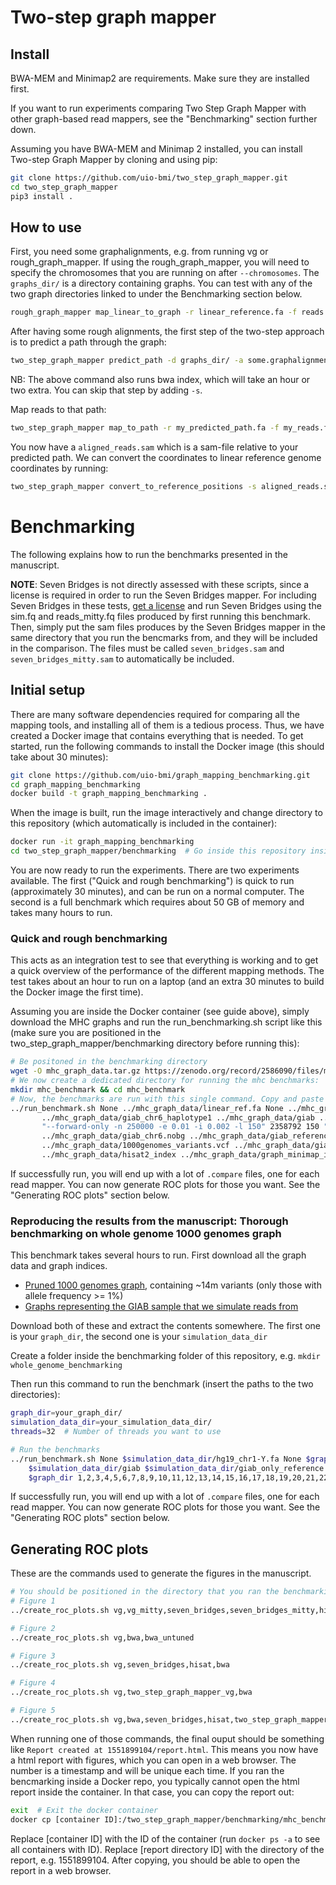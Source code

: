 # Two-step graph mapper

## Install
BWA-MEM and Minimap2 are requirements. Make sure they are installed first.

If you want to run experiments comparing Two Step Graph Mapper with other graph-based read mappers, see the "Benchmarking" section further down.

Assuming you have BWA-MEM and Minimap 2 installed, you can install Two-step Graph Mapper by cloning and using pip:
```bash
git clone https://github.com/uio-bmi/two_step_graph_mapper.git 
cd two_step_graph_mapper 
pip3 install .
```

## How to use 
First, you need some graphalignments, e.g. from running vg or rough_graph_mapper. 
If using the rough_graph_mapper, you will need to specify the chromosomes that you are running on after `--chromosomes`.
The `graphs_dir/` is a directory containing graphs. You can test with any of the two graph directories linked to under the Benchmarking
 section below. 

```bash
rough_graph_mapper map_linear_to_graph -r linear_reference.fa -f reads.fa -d graphs_dir/ --chromosomes 1,2,3 > some.graphalignments
```


After having some rough alignments, the first step of the two-step approach is to predict a path through the graph:
```bash
two_step_graph_mapper predict_path -d graphs_dir/ -a some.graphalignments -c 1,2,3 -o my_predicted_path
```
NB: The above command also runs bwa index, which will take an hour or two extra. You can skip that step by adding `-s`.

Map reads to that path:
```bash
two_step_graph_mapper map_to_path -r my_predicted_path.fa -f my_reads.fa -o aligned_reads.sam
```
You now have a `aligned_reads.sam` which is a sam-file relative to your predicted path. 
We can convert the coordinates to linear reference genome coordinates by running:
```bash
two_step_graph_mapper convert_to_reference_positions -s aligned_reads.sam -d graph_dir/ -l my_predicted_path -c 1,2,3 -o converted.sam
```

# Benchmarking
The following explains how to run the benchmarks presented in the manuscript. 

**NOTE**: Seven Bridges is not directly assessed with these scripts, since a license is required in order to run the Seven Bridges mapper. 
For including Seven Bridges in these tests, [get a license](http://sevenbridges.com/graph-genome-academic-release) and run Seven Bridges 
using the sim.fq and reads_mitty.fq files produced by first running this benchmark. Then, simply put the sam files produces
 by the Seven Bridges mapper in the same directory that you run the bencmarks from, and they will be included
  in the comparison. The files must be called `seven_bridges.sam` and `seven_bridges_mitty.sam` to automatically
  be included.

## Initial setup
There are many software dependencies required for comparing all the mapping tools, and installing all of them is a tedious process.
Thus, we have created a Docker image that contains everything that is needed. To get started, run the following commands
to install the Docker image (this should take about 30 minutes):
```bash
git clone https://github.com/uio-bmi/graph_mapping_benchmarking.git
cd graph_mapping_benchmarking
docker build -t graph_mapping_benchmarking .
```

When the image is built, run the image interactively and change directory to this repository
(which automatically is included in the container):
```bash
docker run -it graph_mapping_benchmarking
cd two_step_graph_mapper/benchmarking  # Go inside this repository inside the container, and you are ready to run the benchmarks
```

You are now ready to run the experiments. There are two experiments available. The first ("Quick and rough benchmarking") is quick to run (approximately 30 minutes),
and can be run on a normal computer. The second is a full benchmark which requires about 50 GB of memory and takes many hours to run. 

### Quick and rough benchmarking
This acts as an integration test to see that everything is working and to get a quick overview of the
performance of the different mapping methods. The test takes about an hour to run on a laptop (and an extra 30 minutes
to build the Docker image the first time).

Assuming you are inside the Docker container (see guide above), simply download the MHC graphs and run the run_benchmarking.sh script like this
 (make sure you are positioned in the two_step_graph_mapper/benchmarking directory before running this):
```bash
# Be positoned in the benchmarking directory
wget -O mhc_graph_data.tar.gz https://zenodo.org/record/2586090/files/mhc_graph_data.tar.gz?download=1 && tar -xzf mhc_graph_data.tar.gz
# We now create a dedicated directory for running the mhc benchmarks:
mkdir mhc_benchmark && cd mhc_benchmark
# Now, the benchmarks are run with this single command. Copy and paste everything below:
../run_benchmark.sh None ../mhc_graph_data/linear_ref.fa None ../mhc_graph_data/wg ../mhc_graph_data/giab_chr6_haplotype0 \
       ../mhc_graph_data/giab_chr6_haplotype1 ../mhc_graph_data/giab ../mhc_graph_data/giab_reference 75 \
       "--forward-only -n 250000 -e 0.01 -i 0.002 -l 150" 2358792 150 "" ../mhc_graph_data/ 6  \
       ../mhc_graph_data/giab_chr6.nobg ../mhc_graph_data/giab_reference_path_6.intervalcollection.indexed \
       ../mhc_graph_data/1000genomes_variants.vcf ../mhc_graph_data/giab_variants.vcf.gz 6 4970557 \
       ../mhc_graph_data/hisat2_index ../mhc_graph_data/graph_minimap_index ../mhc_graph_data/numpy_graph.npz
```

If successfully run, you will end up with a lot of `.compare` files, one for each read mapper. 
You can now generate ROC plots for those you want. See the "Generating ROC plots" section below.

### Reproducing the results from the manuscript: Thorough benchmarking on whole genome 1000 genomes graph
This benchmark takes several hours to run. First download all the graph data and graph indices. 
* [Pruned 1000 genomes graph](https://zenodo.org/record/2586090/files/human_pruned_1pc.tar.gz?download=1), containing ~14m variants (only those with allele frequency >= 1%)
* [Graphs representing the GIAB sample that we simulate reads from](https://zenodo.org/record/2586090/files/simulation_data.tar.gz?download=1)

Download both of these and extract the contents somewhere. The first one is your `graph_dir`, the second one is your `simulation_data_dir`

Create a folder inside the benchmarking folder of this repository, e.g. `mkdir whole_genome_benchmarking`

Then run this command to run the benchmark (insert the paths to the two directories):
```bash
graph_dir=your_graph_dir/
simulation_data_dir=your_simulation_data_dir/
threads=32  # Number of threads you want to use

# Run the benchmarks
../run_benchmark.sh None $simulation_data_dir/hg19_chr1-Y.fa None $graph_dir/wg $simulation_data_dir/haplotype0_only_chr20_no_paths $simulation_data_dir/haplotype1_only_chr20_no_paths \
    $simulation_data_dir/giab $simulation_data_dir/giab_only_reference $threads "--forward-only -n 5000000 -e 0.01 -i 0.002 -l 150" 2358792 150 "" \
    $graph_dir 1,2,3,4,5,6,7,8,9,10,11,12,13,14,15,16,17,18,19,20,21,22,X None None None None 20 63025520 $graph_dir/hisat2_index None None
```

If successfully run, you will end up with a lot of `.compare` files, one for each read mapper. 
You can now generate ROC plots for those you want. See the "Generating ROC plots" section below. 

## Generating ROC plots
These are the commands used to generate the figures in the manuscript.
```bash
# You should be positioned in the directory that you ran the benchmarking from, e.g. "mhc_benchmark" for the mhc benchmarking
# Figure 1
../create_roc_plots.sh vg,vg_mitty,seven_bridges,seven_bridges_mitty,hisat,hisat_mitty

# Figure 2
../create_roc_plots.sh vg,bwa,bwa_untuned

# Figure 3
../create_roc_plots.sh vg,seven_bridges,hisat,bwa

# Figure 4
../create_roc_plots.sh vg,two_step_graph_mapper_vg,bwa

# Figure 5
../create_roc_plots.sh vg,bwa,seven_bridges,hisat,two_step_graph_mapper_linearmapped
```
When running one of those commands, the final ouput should be something like `Report created at 1551899104/report.html`.
This means you now have a html report with figures, which you can open in a web browser. 
The number is a timestamp and will be unique each time. If you ran the bencmarking inside a Docker repo, you 
typically cannot open the html report inside the container. In that case, you can copy the report out:

```bash
exit  # Exit the docker container
docker cp [container ID]:/two_step_graph_mapper/benchmarking/mhc_benchmark/[report directory id] .
```
Replace [container ID] with the ID of the container (run `docker ps -a` to see all containers with ID). Replace [report directory ID]
with the directory of the report, e.g. 1551899104. After copying, you should be able to open the report in a web browser.




